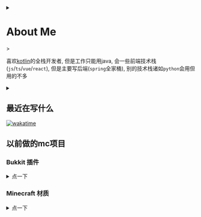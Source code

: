 <!--suppress HtmlDeprecatedAttribute -->

<details>
  <summary><h1>About Me</h1>></summary>

```kotlin
object Me {
    val techStack = mapOf(
        "kotlin" to "精通",
        "java" to "熟悉",
        "ts" to "熟悉",
        "js" to "熟悉",
    )
    
    fun plan() {
        when {
            today().isWorkday -> ((1..10).map { "工作" } + "摸鱼").random()
            else -> listOf(
                "bilibili",
                "steam",
                "羽毛球",
                "游泳",
            ).random()
        }
    }

    fun life() {
        while (true) {
            runCaching { life() }.onException { moreHard() }
        }
    }
}
```
</details>

喜欢[kotlin](https://kotlinlang.org/)的全栈开发者, 但是工作只能用java,
会一些前端技术栈(`js`/`ts`/`vue`/`react`), 但是主要写后端(`spring`全家桶),
别的技术栈诸如`python`会用但用的不多

<details>
  <summary></summary>
  使用<code>kotlin</code>喵, 使用<code>kotlin</code>谢谢喵
  
  好用爱用多用😋
</details>

## 最近在写什么

[![wakatime](https://github-readme-stats-4o4e.vercel.app/api/wakatime?username=404E&range=last_30_days&layout=compact&theme=radical)](https://wakatime.com/@404E)

## 以前做的mc项目

### Bukkit 插件

<details>
  <summary>点一下</summary>

- [**Boom**](https://github.com/4o4E/Boom/)

  [![Mcbbs](https://raw.githubusercontent.com/4o4E/4o4E/main/mcbbs.svg)](https://www.mcbbs.net/thread-1150139-1-1.html)
  [![Stars](https://img.shields.io/github/stars/4o4E/Boom)](https://github.com/4o4E/Boom/stargazers)
  [![Downloads](https://img.shields.io/github/downloads/4o4E/Boom/total)](https://github.com/4o4E/Boom/releases/latest)
  [![Release](https://img.shields.io/github/v/release/4o4E/Boom)](https://github.com/4o4E/Boom/releases)
  <div>
  <a href="https://bstats.org/plugin/bukkit/Boom">
  <img style="width: 60%;" src="https://bstats.org/signatures/bukkit/Boom.svg" alt="Bstats"/>
  </a>
  </div>

- [**EClean**](https://github.com/4o4E/EClean/)

  [![Mcbbs](https://raw.githubusercontent.com/4o4E/4o4E/main/mcbbs.svg)](https://www.mcbbs.net/thread-1305548-1-1.html)
  [![Stars](https://img.shields.io/github/stars/4o4E/EClean)](https://github.com/4o4E/EClean/stargazers)
  [![Downloads](https://img.shields.io/github/downloads/4o4E/EClean/total)](https://github.com/4o4E/EClean/releases/latest)
  [![Release](https://img.shields.io/github/v/release/4o4E/EClean)](https://github.com/4o4E/EClean/releases)
  <div>
  <a href="https://bstats.org/plugin/bukkit/EClean">
  <img style="width: 60%;" src="https://bstats.org/signatures/bukkit/EClean.svg" alt="Bstats"/>
  </a>
  </div>
</details>

### Minecraft 材质

<details>
  <summary>点一下</summary>

- [**DynamicGlowOre**](https://github.com/4o4E/DynamicGlowOre/)

  [![Mcbbs](https://raw.githubusercontent.com/4o4E/4o4E/main/mcbbs.svg)](https://www.mcbbs.net/thread-1204050-1-1.html)
  [![Stars](https://img.shields.io/github/stars/4o4E/DynamicGlowOre)](https://github.com/4o4E/DynamicGlowOre/stargazers)
  [![Downloads](https://img.shields.io/github/downloads/4o4E/DynamicGlowOre/total)](https://github.com/4o4E/DynamicGlowOre/releases/latest)
  [![Release](https://img.shields.io/github/v/release/4o4E/DynamicGlowOre)](https://github.com/4o4E/DynamicGlowOre/releases)

- [**DarkMode**](https://github.com/4o4E/DarkMode/)

  [![Mcbbs](https://raw.githubusercontent.com/4o4E/4o4E/main/mcbbs.svg)](https://www.mcbbs.net/thread-1365041-1-1.html)
  [![Stars](https://img.shields.io/github/stars/4o4E/DarkMode)](https://github.com/4o4E/DarkMode/stargazers)
  [![Downloads](https://img.shields.io/github/downloads/4o4E/DarkMode/total)](https://github.com/4o4E/DarkMode/releases/latest)
  [![Release](https://img.shields.io/github/v/release/4o4E/DarkMode)](https://github.com/4o4E/DarkMode/releases)

</details>

